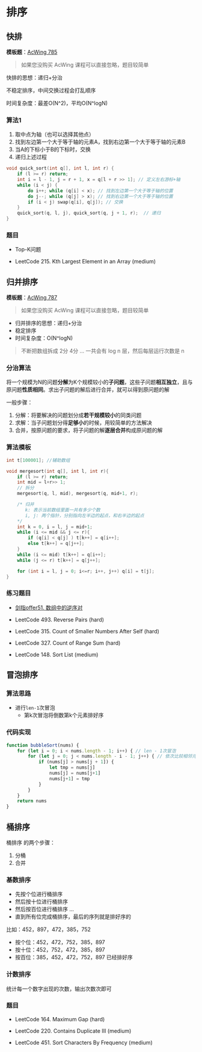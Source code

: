 # 排序

## 快排

**模板题**：[AcWing 785](https://www.acwing.com/problem/content/787/ ) 

> 如果您没购买 AcWing 课程可以直接忽略，题目较简单

快排的思想：递归+分治 

不稳定排序，中间交换过程会打乱顺序

时间复杂度：最差O(N^2)，平均O(N^logN)

### 算法1

1. 取中点为轴（也可以选择其他点）
2. 找到左边第一个大于等于轴的元素A，找到右边第一个大于等于轴的元素B
3. 当A的下标小于B的下标时，交换
4. 递归上述过程

```cpp
void quick_sort(int q[], int l, int r) {
    if (l >= r) return;
    int i = l - 1, j = r + 1, x = q[l + r >> 1]; // 定义左右游标+轴
    while (i < j) {
        do i++; while (q[i] < x); // 找到左边第一个大于等于轴的位置
        do j--; while (q[j] > x); // 找到右边第一个大于等于轴的位置
        if (i < j) swap(q[i], q[j]); // 交换
    }
    quick_sort(q, l, j), quick_sort(q, j + 1, r);  // 递归
}
```

### 题目

- Top-K问题

- LeetCode 215. Kth Largest Element in an Array (medium)

  

## 归并排序

**模板题**：[AcWing 787](https://www.acwing.com/problem/content/789/ ) 

> 如果您没购买 AcWing 课程可以直接忽略，题目较简单

- 归并排序的思想：递归+分治
- 稳定排序
- 时间复杂度：O(N^logN)

>  不断把数组拆成 2分 4分 ...  一共会有 log n 层，然后每层运行次数是 n

### 分治算法

将一个规模为N的问题**分解**为K个规模较小的**子问题**，这些子问题**相互独立**，且与原问题**性质相同**。求出子问题的解后进行合并，就可以得到原问题的解

一般步骤：

1. 分解：将要解决的问题划分成**若干规模较小**的同类问题
2. 求解：当子问题划分得**足够小**的时候，用较简单的方法解决
3. 合并，按原问题的要求，将子问题的解**逐层合并**构成原问题的解

### 算法模板 

```cpp
int t[100001]; //辅助数组

void mergesort(int q[], int l, int r){
    if (l >= r) return;
    int mid = l+r>> 1;
    // 拆分
    mergesort(q, l, mid), mergesort(q, mid+1, r);  

    /* 归并
       k: 表示当前数组里面一共有多少个数
       i, j: 两个指针，分别指向左半边的起点，和右半边的起点
    */
    int k = 0, i = l, j = mid+1;
    while (i <= mid && j <= r){
        if (q[i] < q[j] ) t[k++] = q[i++];
        else t[k++] = q[j++];
    }
    while (i <= mid) t[k++] = q[i++];
    while (j <= r) t[k++] = q[j++];

    for (int i = l, j = 0; i<=r; i++, j++) q[i] = t[j];
}
```

### 练习题目

- [剑指offer51. 数组中的逆序对](https://leetcode-cn.com/problems/shu-zu-zhong-de-ni-xu-dui-lcof/)

- LeetCode 493. Reverse Pairs (hard)

- LeetCode 315. Count of Smaller Numbers After Self (hard)

- LeetCode 327. Count of Range Sum (hard)

- LeetCode 148. Sort List (medium)

## 冒泡排序 

### 算法思路

- 进行`len-1`次冒泡
  - 第k次冒泡将倒数第k个元素排好序

### 代码实现

```javascript
function bubbleSort(nums) {
    for (let i = 0; i < nums.length - 1; i++) { // len - 1次冒泡
        for (let j = 0; j < nums.length - i - 1; j++) { // 依次比较相邻元素，进行冒泡，比较区间[0,len - 1 - i]
            if (nums[j] > nums[j + 1]) {
                let tmp = nums[j]
                nums[j] = nums[j+1]
                nums[j+1] = tmp
            }
        }
    }
    return nums
}
```
## 桶排序

桶排序 的两个步骤：

1. 分桶
2. 合并

### 基数排序

- 先按个位进行桶排序
- 然后按十位进行桶排序
- 然后按百位进行桶排序
  ...
- 直到所有位完成桶排序，最后的序列就是排好序的 

比如：452，897，472，385，752

- 按个位：452，472，752，385，897
- 按十位：452，752，472，385，897
- 按百位：385，452，472，752，897 已经排好序

### 计数排序

统计每一个数字出现的次数，输出次数次即可

### 题目

- LeetCode 164. Maximum Gap (hard)

- LeetCode 220. Contains Duplicate III (medium)

- LeetCode 451. Sort Characters By Frequency (medium)
